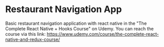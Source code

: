 # Restaurant Navigation App

Basic restaurant navigation application with react native in the "The Complete React Native + Hooks Course" on Udemy. You can reach the course via this link: https://www.udemy.com/course/the-complete-react-native-and-redux-course/
